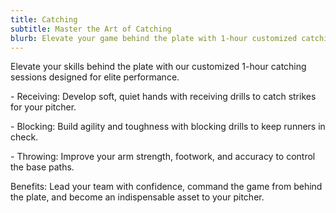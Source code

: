```yaml
---
title: Catching
subtitle: Master the Art of Catching
blurb: Elevate your game behind the plate with 1-hour customized catching sessions.
---
```

Elevate your skills behind the plate with our customized 1-hour catching sessions designed for elite performance.

\- Receiving: Develop soft, quiet hands with receiving drills to catch strikes for your pitcher.

\- Blocking: Build agility and toughness with blocking drills to keep runners in check.

\- Throwing: Improve your arm strength, footwork, and accuracy to control the base paths.

Benefits: Lead your team with confidence, command the game from behind the plate, and become an indispensable asset to your pitcher.
